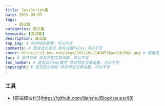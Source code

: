 ```yaml
---
title: JavaScript篇
date: 2019-09-03
tags: 
    - 面试篇
categories: 面试篇
keywords: [面试篇]
description: 面试篇
top_img: # 除非特定需要，可以不写
comments: # 是否显示评论 除非设置false,可以不写
cover: https://s3.bmp.ovh/imgs/2021/08/1494536aee1b390e.png # 缩略图
toc: # 章节目录 除非特定文章设置，可以不写
toc_number: # 是否显示toc数字 除非特定文章设置，可以不写
copyright: # 是否显示版权 除非特定文章设置，可以不写
---
```



### 工具
- [前端模块化]](https://github.com/ljianshu/Blog/issues/48)


<br>
<br>
<br>
<br>
<br>